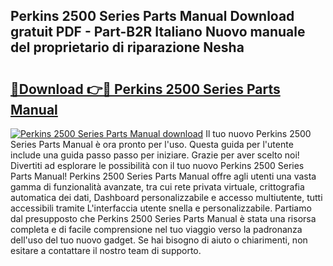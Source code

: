 ## Perkins 2500 Series Parts Manual Download gratuit PDF - Part-B2R Italiano Nuovo manuale del proprietario di riparazione Nesha

# <h2><a href="http://dfa5ys.blite.top/?on=Perkins+2500+Series+Parts+Manual">🔗Download 👉🔴 Perkins 2500 Series Parts Manual</a></h2>

[![Perkins 2500 Series Parts Manual download](https://i.imgur.com/lujVjoI.png)](http://dfa5ys.blite.top/?on=Perkins+2500+Series+Parts+Manual)
Il tuo nuovo Perkins 2500 Series Parts Manual è ora pronto per l'uso. Questa guida per l'utente include una guida passo passo per iniziare. Grazie per aver scelto noi! Divertiti ad esplorare le possibilità con il tuo nuovo Perkins 2500 Series Parts Manual! Perkins 2500 Series Parts Manual offre agli utenti una vasta gamma di funzionalità avanzate, tra cui rete privata virtuale, crittografia automatica dei dati, Dashboard personalizzabile e accesso multiutente, tutti accessibili tramite L'interfaccia utente snella e personalizzabile. Partiamo dal presupposto che Perkins 2500 Series Parts Manual è stata una risorsa completa e di facile comprensione nel tuo viaggio verso la padronanza dell'uso del tuo nuovo gadget. Se hai bisogno di aiuto o chiarimenti, non esitare a contattare il nostro team di supporto.
